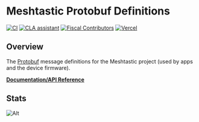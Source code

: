 # Meshtastic Protobuf Definitions

[![CI](https://img.shields.io/github/actions/workflow/status/meshtastic/protobufs/ci.yml?branch=master&label=actions&logo=github&color=yellow)](https://github.com/meshtastic/protobufs/actions/workflows/ci.yml)
[![CLA assistant](https://cla-assistant.io/readme/badge/meshtastic/protobufs)](https://cla-assistant.io/meshtastic/protobufs)
[![Fiscal Contributors](https://opencollective.com/meshtastic/tiers/badge.svg?label=Fiscal%20Contributors&color=deeppink)](https://opencollective.com/meshtastic/)
[![Vercel](https://img.shields.io/static/v1?label=Powered%20by&message=Vercel&style=flat&logo=vercel&color=000000)](https://vercel.com?utm_source=meshtastic&utm_campaign=oss)

## Overview

The [Protobuf](https://developers.google.com/protocol-buffers) message definitions for the Meshtastic project (used by apps and the device firmware).

**[Documentation/API Reference](https://buf.build/meshtastic/protobufs)**

## Stats

![Alt](https://repobeats.axiom.co/api/embed/47e9ee1d81d9c0fdd2b4b5b4c673adb1756f6db5.svg "Repobeats analytics image")
 

